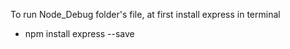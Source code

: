  To run Node_Debug folder's file, at first install express in terminal
- npm install express --save
